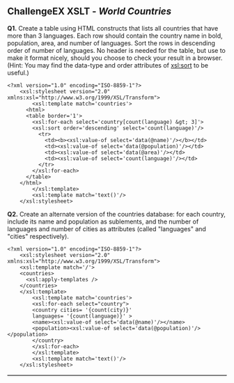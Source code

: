## ChallengeEX XSLT - _World Countries_

**Q1.** Create a table using HTML constructs that lists all countries that have more than 3 languages. Each row should contain the country name in bold, population, area, and number of languages. Sort the rows in descending order of number of languages. No header is needed for the table, but use <table border="1"> to make it format nicely, should you choose to check your result in a browser. (Hint: You may find the data-type and order attributes of <xsl:sort> to be useful.)

```
<?xml version="1.0" encoding="ISO-8859-1"?>
    <xsl:stylesheet version="2.0" xmlns:xsl="http://www.w3.org/1999/XSL/Transform">
        <xsl:template match='countries'>
      <html>
      <table border='1'>
        <xsl:for-each select='country[count(language) &gt; 3]'>
        <xsl:sort order='descending' select='count(language)'/>
          <tr>
            <td><b><xsl:value-of select='data(@name)'/></b></td>
            <td><xsl:value-of select='data(@population)'/></td>
            <td><xsl:value-of select='data(@area)'/></td>
            <td><xsl:value-of select='count(language)'/></td>
          </tr>
        </xsl:for-each>
      </table>
    </html>
        </xsl:template>
        <xsl:template match='text()'/>
    </xsl:stylesheet>
```

**Q2.** Create an alternate version of the countries database: for each country, include its name and population as sublements, and the number of languages and number of cities as attributes (called "languages" and "cities" respectively). 

```
<?xml version="1.0" encoding="ISO-8859-1"?>
    <xsl:stylesheet version="2.0" xmlns:xsl="http://www.w3.org/1999/XSL/Transform">
    <xsl:template match='/'>
    <countries>
      <xsl:apply-templates />
    </countries>
    </xsl:template>
        <xsl:template match='countries'>
        <xsl:for-each select="country">
        <country cities= '{count(city)}'
        languages= '{count(language)}' >
        <name><xsl:value-of select='data(@name)'/></name>
        <population><xsl:value-of select='data(@population)'/></population>
        </country>
        </xsl:for-each>
        </xsl:template>
        <xsl:template match='text()'/>
    </xsl:stylesheet>
```